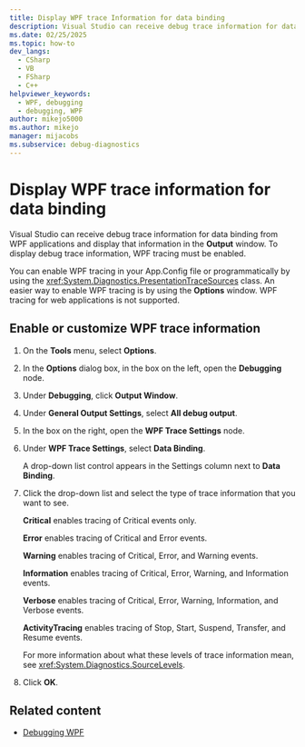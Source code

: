 ```yaml
---
title: Display WPF trace Information for data binding
description: Visual Studio can receive debug trace information for data binding from WPF applications and display it in the Output window. Learn how to manage and customize WPF tracing. 
ms.date: 02/25/2025
ms.topic: how-to
dev_langs: 
  - CSharp
  - VB
  - FSharp
  - C++
helpviewer_keywords: 
  - WPF, debugging
  - debugging, WPF
author: mikejo5000
ms.author: mikejo
manager: mijacobs
ms.subservice: debug-diagnostics
---
```


# Display WPF trace information for data binding

Visual Studio can receive debug trace information for data binding from WPF applications and display that information in the **Output** window. To display debug trace information, WPF tracing must be enabled.

 You can enable WPF tracing in your App.Config file or programmatically by using the <xref:System.Diagnostics.PresentationTraceSources> class. An easier way to enable WPF tracing is by using the **Options** window. WPF tracing for web applications is not supported.

## Enable or customize WPF trace information

1. On the **Tools** menu, select **Options**.

2. In the **Options** dialog box, in the box on the left, open the **Debugging** node.

3. Under **Debugging**, click **Output Window**.

4. Under **General Output Settings**, select **All debug output**.

5. In the box on the right, open the **WPF Trace Settings** node.

6. Under **WPF Trace Settings**, select **Data Binding**.

   A drop-down list control appears in the Settings column next to **Data Binding**.

7. Click the drop-down list and select the type of trace information that you want to see.

     **Critical** enables tracing of Critical events only.

     **Error** enables tracing of Critical and Error events.

     **Warning** enables tracing of Critical, Error, and Warning events.

     **Information** enables tracing of Critical, Error, Warning, and Information events.

     **Verbose** enables tracing of Critical, Error, Warning, Information, and Verbose events.

     **ActivityTracing** enables tracing of Stop, Start, Suspend, Transfer, and Resume events.

     For more information about what these levels of trace information mean, see <xref:System.Diagnostics.SourceLevels>.

9. Click **OK**.

## Related content
- [Debugging WPF](../debugger/debugging-wpf.md)